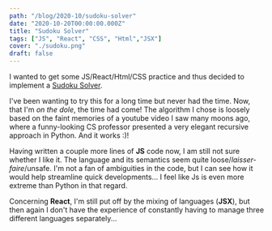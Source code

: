 ```yaml
---
path: "/blog/2020-10/sudoku-solver"
date: "2020-10-20T00:00:00.000Z"
title: "Sudoku Solver"
tags: ["JS", "React", "CSS", "Html","JSX"]
cover: "./sudoku.png"
draft: false
---
```


I wanted to get some JS/React/Html/CSS practice and thus decided to implement a [Sudoku Solver](https://nikoop.de/sudokusolver).

I've been wanting to try this for a long time but never had the time. Now, that I'm _on the dole_, the time had come! The algorithm I chose is loosely based on the faint memories of a youtube video I saw many moons ago, where a funny-looking CS professor presented a very elegant recursive approach in Python. And it works :)! 

Having written a couple more lines of **JS** code now, I am still not sure whether I like it. The language and its semantics seem quite loose/_laisser-faire_/unsafe. I'm not a fan of ambiguities in the code, but I can see how it would help streamline quick developments... I feel like Js is even more extreme than Python in that regard.

Concerning **React**, I'm still put off by the mixing of languages (**JSX**), but then again I don't have the experience of constantly having to manage three different languages separately...